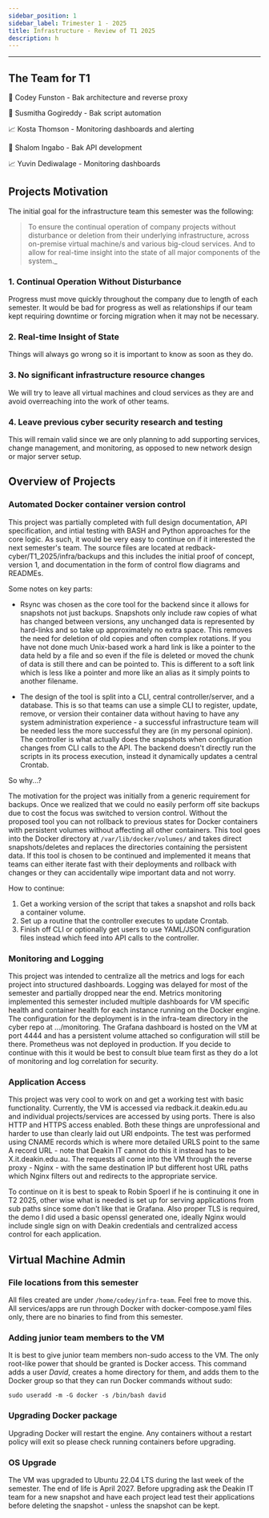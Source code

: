 ```yaml
---
sidebar_position: 1
sidebar_label: Trimester 1 - 2025
title: Infrastructure - Review of T1 2025
description: h
---
```

---

## The Team for T1

📝 Codey Funston - Bak architecture and reverse proxy

💾 Susmitha Gogireddy - Bak script automation

📈 Kosta Thomson - Monitoring dashboards and alerting

💾 Shalom Ingabo - Bak API development

📈 Yuvin Dediwalage - Monitoring dashboards

<div style={{height: '4px', width: '100%', background: '#FFA500', margin: '20px 0'}}></div>

## Projects Motivation

The initial goal for the infrastructure team this semester was the following:

>To ensure the continual operation of company projects without disturbance or deletion from their underlying infrastructure, across on-premise virtual machine/s and various big-cloud services. And to allow for real-time insight into the state of all major components of the system._

### 1. Continual Operation Without Disturbance
Progress must move quickly throughout the company due to length of each semester. It would be bad for progress as well as relationships if our team kept requiring downtime or forcing migration when it may not be necessary.

### 2. Real-time Insight of State
Things will always go wrong so it is important to know as soon as they do.

### 3. No significant infrastructure resource changes
We will try to leave all virtual machines and cloud services as they are and avoid overreaching into the work of other teams.

### 4. Leave previous cyber security research and testing
This will remain valid since we are only planning to add supporting services, change management, and monitoring, as opposed to new network design or major server setup.

<div style={{height: '4px', width: '100%', background: '#FFA500', margin: '20px 0'}}></div>

## Overview of Projects

### Automated Docker container version control

This project was partially completed with full design documentation, API specification, and intial testing with BASH and Python approaches for the core logic. As such, it would be very easy to continue on if it interested the next semester's team. The source files are located at redback-cyber/T1_2025/infra/backups and this includes the initial proof of concept, version 1, and documentation in the form of control flow diagrams and READMEs.

Some notes on key parts:

* Rsync was chosen as the core tool for the backend since it allows for snapshots not just backups. Snapshots only include raw copies of what has changed between versions, any unchanged data is represented by hard-links and so take up approximately no extra space. This removes the need for deletion of old copies and often complex rotations. If you have not done much Unix-based work a hard link is like a pointer to the data held by a file and so even if the file is deleted or moved the chunk of data is still there and can be pointed to. This is different to a soft link which is less like a pointer and more like an alias as it simply points to another filename.

* The design of the tool is split into a CLI, central controller/server, and a database. This is so that teams can use a simple CLI to register, update, remove, or version their container data without having to have any system administration experience - a successful infrastructure team will be needed less the more successful they are (in my personal opinion). The controller is what actually does the snapshots when configuration changes from CLI calls to the API. The backend doesn't directly run the scripts in its process execution, instead it dynamically updates a central Crontab.

So why...?

The motivation for the project was initially from a generic requirement for backups. Once we realized that we could no easily perform off site backups due to cost the focus was switched to version control. Without the proposed tool you can not rollback to previous states for Docker containers with persistent volumes without affecting all other containers. This tool goes into the Docker directory at ```/var/lib/docker/volumes/``` and takes direct snapshots/deletes and replaces the directories containing the persistent data. If this tool is chosen to be continued and implemented it means that teams can either iterate fast with their deployments and rollback with changes or they can accidentally wipe important data and not worry.

How to continue:

1. Get a working version of the script that takes a snapshot and rolls back a container volume.
2. Set up a routine that the controller executes to update Crontab.
3. Finish off CLI or optionally get users to use YAML/JSON configuration files instead which feed into API calls to the controller.

### Monitoring and Logging

This project was intended to centralize all the metrics and logs for each project into structured dashboards. Logging was delayed for most of the semester and partially dropped near the end. Metrics monitoring implemented this semester included multiple dashboards for VM specific health and container health for each instance running on the Docker engine. The configuration for the deployment is in the infra-team directory in the cyber repo at .../monitoring. The Grafana dashboard is hosted on the VM at port 4444 and has a persistent volume attached so configuration will still be there. Prometheus was not deployed in production. If you decide to continue with this it would be best to consult blue team first as they do a lot of monitoring and log correlation for security.

### Application Access

This project was very cool to work on and get a working test with basic functionality. Currently, the VM is accessed via redback.it.deakin.edu.au and individual projects/services are accessed by using ports. There is also HTTP and HTTPS access enabled. Both these things are unprofessional and harder to use than clearly laid out URl endpoints. The test was performed using CNAME records which is where more detailed URLS point to the same A record URL - note that Deakin IT cannot do this it instead has to be X.it.deakin.edu.au. The requests all come into the VM through the reverse proxy - Nginx - with the same destination IP but different host URL paths which Nginx filters out and redirects to the appropriate service.

To continue on it is best to speak to Robin Spoerl if he is continuing it one in T2 2025, other wise what is needed is set up for serving applications from sub paths since some don't like that ie Grafana. Also proper TLS is required, the demo I did used a basic openssl generated one, ideally Nginx would include single sign on with Deakin credentials and centralized access control for each application.

<div style={{height: '4px', width: '100%', background: '#FFA500', margin: '20px 0'}}></div>

## Virtual Machine Admin

### File locations from this semester
 
All files created are under ```/home/codey/infra-team```. Feel free to move this. All services/apps are run through Docker with docker-compose.yaml files only, there are no binaries to find from this semester.

### Adding junior team members to the VM

It is best to give junior team members non-sudo access to the VM. The only root-like power that should be granted is Docker access. This command adds a user _David_, creates a home directory for them, and adds them to the Docker group so that they can run Docker commands without sudo:

```
sudo useradd -m -G docker -s /bin/bash david 
```

### Upgrading Docker package

Upgrading Docker will restart the engine. Any containers without a restart policy will exit so please check running containers before upgrading.

### OS Upgrade

The VM was upgraded to Ubuntu 22.04 LTS during the last week of the semester. The end of life is April 2027. Before upgrading ask the Deakin IT team for a new snapshot and have each project lead test their applications before deleting the snapshot - unless the snapshot can be kept.
